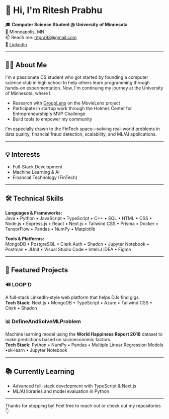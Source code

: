 # 👋 Hi, I'm Ritesh Prabhu

🎓 **Computer Science Student @ University of Minnesota**  
📍 Minneapolis, MN  
📫 Reach me: [ritpra93@gmail.com](mailto:ritpra93@gmail.com)  
🔗 [LinkedIn](www.linkedin.com/in/ritesh-prabhu-114389299)

---

## 👨‍💻 About Me

I'm a passionate CS student who got started by founding a computer science club in high school to help others learn programming through hands-on experimentation. Now, I'm continuing my journey at the University of Minnesota, where I:

- Research with [GroupLens](https://grouplens.org/) on the MovieLens project  
- Participate in startup work through the Holmes Center for Entrepreneurship's MVP Challenge  
- Build tools to empower my community  

I'm especially drawn to the FinTech space—solving real-world problems in data quality, financial fraud detection, scalability, and ML/AI applications.

---

## 💡 Interests

- Full-Stack Development  
- Machine Learning & AI  
- Financial Technology (FinTech)

---

## 🛠️ Technical Skills

**Languages & Frameworks:**  
Java • Python • JavaScript • TypeScript • C++ • SQL • HTML • CSS • Node.js • Express.js • React • Next.js • Tailwind CSS • Prisma • Docker • TensorFlow • Pandas • NumPy • Matplotlib

**Tools & Platforms:**  
MongoDB • PostgreSQL • Clerk Auth • Shadcn • Jupyter Notebook • Postman • JUnit • Visual Studio Code • IntelliJ IDEA • Figma

---

## 🚀 Featured Projects

### 🔊 LOOP'D  
A full-stack LinkedIn-style web platform that helps DJs find gigs.  
**Tech Stack:** Next.js • MongoDB • TypeScript • Azure • Tailwind CSS • Clerk • Shadcn

### 📊 DefineAndSolveMLProblem  
Machine learning model using the **World Happiness Report 2018** dataset to make predictions based on socioeconomic factors.  
**Tech Stack:** Python • NumPy • Pandas • Multiple Linear Regression Models •sk-learn  • Jupyter Notebook

---

## 📚 Currently Learning

- Advanced full-stack development with TypeScript & Next.js  
- ML/AI libraries and model evaluation in Python

---

Thanks for stopping by! Feel free to reach out or check out my repositories 👇  



